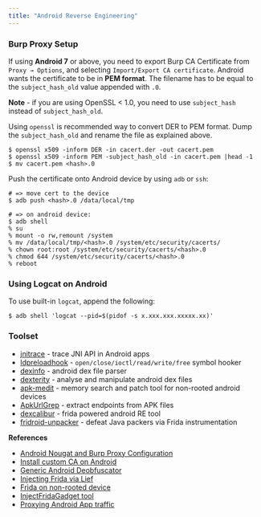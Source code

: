 ```yaml
---
title: "Android Reverse Engineering"
---
```


### Burp Proxy Setup

If using **Android 7** or above, you need to export Burp CA Certificate from `Proxy → Options`, and selecting `Import/Export CA certificate`. Android wants the certificate to be in **PEM format**. The filename has to be equal to the `subject_hash_old` value appended with `.0`.

**Note** - if you are using OpenSSL < 1.0, you need to use `subject_hash` instead of `subject_hash_old`. 

Using `openssl` is recommended way to convert DER to PEM format. Dump the `subject_hash_old` and rename the file as explained above.

```
$ openssl x509 -inform DER -in cacert.der -out cacert.pem
$ openssl x509 -inform PEM -subject_hash_old -in cacert.pem |head -1
$ mv cacert.pem <hash>.0
```

Push the certificate onto Android device by using `adb` or `ssh`:

```
# => move cert to the device
$ adb push <hash>.0 /data/local/tmp

# => on android device:
$ adb shell
% su
% mount -o rw,remount /system 
% mv /data/local/tmp/<hash>.0 /system/etc/security/cacerts/
% chown root:root /system/etc/security/cacerts/<hash>.0
% chmod 644 /system/etc/security/cacerts/<hash>.0
% reboot
```

### Using Logcat on Android

To use built-in `logcat`, append the following:

```
$ adb shell 'logcat --pid=$(pidof -s x.xxx.xxx.xxxxx.xx)'
```

### Toolset

* [jnitrace](https://github.com/ChiChou/vscode-frida) - trace JNI API in Android apps
* [ldpreloadhook](https://github.com/poliva/ldpreloadhook) - `open/close/ioctl/read/write/free` symbol hooker
* [dexinfo](https://github.com/poliva/dexinfo) - android dex file parser
* [dexterity](https://github.com/rchiossi/dexterity) - analyse and manipulate android dex files
* [apk-medit](https://github.com/aktsk/apk-medit) - memory search and patch tool for non-rooted android devices 
* [ApkUrlGrep](https://github.com/ndelphit/apkurlgrep) - extract endpoints from APK files 
* [dexcalibur](https://github.com/FrenchYeti/dexcalibur) - frida powered android RE tool
* [fridroid-unpacker](https://github.com/enovella/fridroid-unpacker) - defeat Java packers via Frida instrumentation

**References**

* [Android Nougat and Burp Proxy Configuration](https://blog.ropnop.com/configuring-burp-suite-with-android-nougat/)
* [Install custom CA on Android](https://awakened1712.github.io/hacking/hacking-install-ca-android/)
* [Generic Android Deobfuscator](https://github.com/CalebFenton/simplify#generic-android-deobfuscator)
* [Injecting Frida via Lief](https://lief-project.github.io/doc/stable/tutorials/09_frida_lief.html)
* [Frida on non-rooted device](https://jlajara.gitlab.io/mobile/2019/05/18/Frida-non-rooted.html)
* [InjectFridaGadget tool](https://github.com/darvincisec/InjectFridaGadget)
* [Proxying Android App traffic](https://blog.nviso.eu/2020/11/19/proxying-android-app-traffic-common-issues-checklist/)
